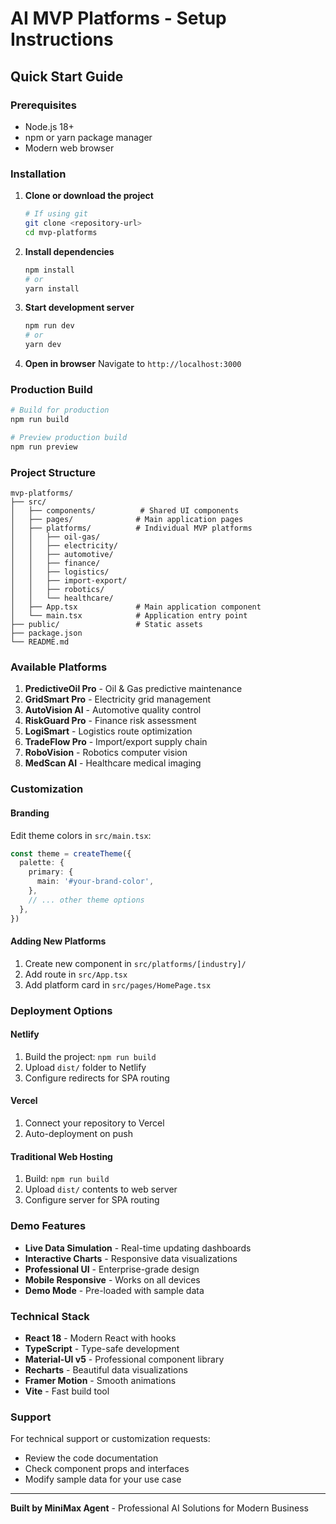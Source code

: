 # AI MVP Platforms - Setup Instructions

## Quick Start Guide

### Prerequisites
- Node.js 18+ 
- npm or yarn package manager
- Modern web browser

### Installation

1. **Clone or download the project**
   ```bash
   # If using git
   git clone <repository-url>
   cd mvp-platforms
   ```

2. **Install dependencies**
   ```bash
   npm install
   # or
   yarn install
   ```

3. **Start development server**
   ```bash
   npm run dev
   # or
   yarn dev
   ```

4. **Open in browser**
   Navigate to `http://localhost:3000`

### Production Build

```bash
# Build for production
npm run build

# Preview production build
npm run preview
```

### Project Structure

```
mvp-platforms/
├── src/
│   ├── components/          # Shared UI components
│   ├── pages/              # Main application pages
│   ├── platforms/          # Individual MVP platforms
│   │   ├── oil-gas/
│   │   ├── electricity/
│   │   ├── automotive/
│   │   ├── finance/
│   │   ├── logistics/
│   │   ├── import-export/
│   │   ├── robotics/
│   │   └── healthcare/
│   ├── App.tsx             # Main application component
│   └── main.tsx            # Application entry point
├── public/                 # Static assets
├── package.json
└── README.md
```

### Available Platforms

1. **PredictiveOil Pro** - Oil & Gas predictive maintenance
2. **GridSmart Pro** - Electricity grid management
3. **AutoVision AI** - Automotive quality control
4. **RiskGuard Pro** - Finance risk assessment
5. **LogiSmart** - Logistics route optimization
6. **TradeFlow Pro** - Import/export supply chain
7. **RoboVision** - Robotics computer vision
8. **MedScan AI** - Healthcare medical imaging

### Customization

#### Branding
Edit theme colors in `src/main.tsx`:
```typescript
const theme = createTheme({
  palette: {
    primary: {
      main: '#your-brand-color',
    },
    // ... other theme options
  },
})
```

#### Adding New Platforms
1. Create new component in `src/platforms/[industry]/`
2. Add route in `src/App.tsx`
3. Add platform card in `src/pages/HomePage.tsx`

### Deployment Options

#### Netlify
1. Build the project: `npm run build`
2. Upload `dist/` folder to Netlify
3. Configure redirects for SPA routing

#### Vercel
1. Connect your repository to Vercel
2. Auto-deployment on push

#### Traditional Web Hosting
1. Build: `npm run build`
2. Upload `dist/` contents to web server
3. Configure server for SPA routing

### Demo Features

- **Live Data Simulation** - Real-time updating dashboards
- **Interactive Charts** - Responsive data visualizations
- **Professional UI** - Enterprise-grade design
- **Mobile Responsive** - Works on all devices
- **Demo Mode** - Pre-loaded with sample data

### Technical Stack

- **React 18** - Modern React with hooks
- **TypeScript** - Type-safe development
- **Material-UI v5** - Professional component library
- **Recharts** - Beautiful data visualizations
- **Framer Motion** - Smooth animations
- **Vite** - Fast build tool

### Support

For technical support or customization requests:
- Review the code documentation
- Check component props and interfaces
- Modify sample data for your use case

---

**Built by MiniMax Agent** - Professional AI Solutions for Modern Business